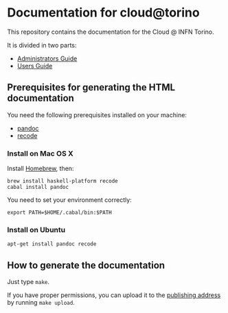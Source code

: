 Documentation for cloud@torino
==============================

This repository contains the documentation for the Cloud @ INFN Torino.

It is divided in two parts:

*   [Administrators Guide](admin_guide.md)
*   [Users Guide](user_guide.md)


Prerequisites for generating the HTML documentation
---------------------------------------------------

You need the following prerequisites installed on your machine:

*   [pandoc](http://johnmacfarlane.net/pandoc/)
*   [recode](http://recode.progiciels-bpi.ca/index.html)


### Install on Mac OS X

Install [Homebrew](http://brew.sh/), then:

	brew install haskell-platform recode
	cabal install pandoc

You need to set your environment correctly:

	export PATH=$HOME/.cabal/bin:$PATH


### Install on Ubuntu

	apt-get install pandoc recode


How to generate the documentation
---------------------------------

Just type `make`.

If you have proper permissions, you can upload it to the
[publishing address](http://www.to.infn.it/~berzano/cloud) by running
`make upload`.
